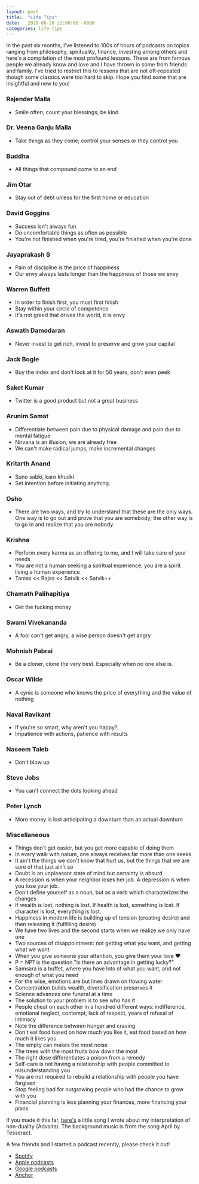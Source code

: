 ```yaml
---
layout: post
title:  "Life Tips"
date:   2020-08-20 22:00:00 -0800
categories: life-tips
---
```

In the past six months, I've listened to 100s of hours of podcasts on topics ranging from philosophy, spirituality, finance, investing among others and here's a compilation of the most profound lessons. These are from famous people we already know and love and I have thrown in some from friends and family. I've tried to restrict this to lessons that are not oft-repeated though some classics were too hard to skip. Hope you find some that are insightful and new to you! 

### Rajender Malla
- Smile often; count your blessings; be kind

### Dr. Veena Ganju Malla
- Take things as they come; control your senses or they control you

### Buddha
- All things that compound come to an end

### Jim Otar
- Stay out of debt unless for the first home or education

### David Goggins
- Success isn't always fun
- Do uncomfortable things as often as possible
- You're not finished when you're tired, you're finished when you're done

### Jayaprakash S
- Pain of discipline is the price of happiness
- Our envy always lasts longer than the happiness of those we envy

### Warren Buffett

- In order to finish first, you must first finish
- Stay within your circle of competence
- It's not greed that drives the world, it is envy

### Aswath Damodaran

- Never invest to get rich, invest to preserve and grow your capital

### Jack Bogle

- Buy the index and don't look at it for 50 years, don't even peek

### Saket Kumar

- Twitter is a good product but not a great business

### Arunim Samat

- Differentiate between pain due to physical damage and pain due to mental fatigue
- Nirvana is an illusion, we are already free
- We can't make radical jumps, make incremental changes

### Kritarth Anand

- Suno sabki, karo khudki
- Set intention before initiating anything.

### Osho

- There are two ways, and try to understand that these are the only ways. One way is to go out and prove that you are somebody; the other way is to go in and realize that you are nobody.

### Krishna

- Perform every karma as an offering to me, and I will take care of your needs
- You are not a human seeking a spiritual experience, you are a spirit living a human experience
- Tamas << Rajas << Satvik << Satvik++

### Chamath Palihapitiya

- Get the fucking money

### Swami Vivekananda

- A fool can't get angry, a wise person doesn't get angry

### Mohnish Pabrai

- Be a cloner, clone the very best. Especially when no one else is.

### Oscar Wilde

- A cynic is someone who knows the price of everything and the value of nothing

### Naval Ravikant

- If you're so smart, why aren't you happy?
- Impatience with actions, patience with results

### Naseem Taleb

- Don't blow up

### Steve Jobs

- You can't connect the dots looking ahead

### Peter Lynch

- More money is lost anticipating a downturn than an actual downturn

### Miscellaneous

- Things don't get easier, but you get more capable of doing them
- In every walk with nature, one always receives far more than one seeks
- It ain't the things we don't know that hurt us, but the things that we are sure of that just ain't so
- Doubt is an unpleasant state of mind but certainty is absurd
- A recession is when your neighbor loses her job. A depression is when you lose your job.
- Don't define yourself as a noun, but as a verb which characterizes the changes
- If wealth is lost, nothing is lost. If health is lost, something is lost. If character is lost, everything is lost.
- Happiness in modern life is building up of tension (creating desire) and then releasing it (fulfilling desire)
- We have two lives and the second starts when we realize we only have one
- Two sources of disappointment: not getting what you want, and getting what we want
- When you give someone your attention, you give them your love ♥️
- P = NP? is the question "is there an advantage in getting lucky?"
- Samsara is a buffet, where you have lots of what you want, and not enough of what you need
- For the wise, emotions are but lines drawn on flowing water
- Concentration builds wealth, diversification preserves it
- Science advances one funeral at a time
- The solution to your problem is to see who has it
- People cheat on each other in a hundred different ways: indifference, emotional neglect, contempt, lack of respect, years of refusal of intimacy
- Note the difference between hunger and craving
- Don't eat food based on how much you like it, eat food based on how much it likes you
- The empty can makes the most noise
- The trees with the most fruits bow down the most
- The right dose differentiates a poison from a remedy
- Self-care is not having a relationship with people committed to misunderstanding you
- You are not required to rebuild a relationship with people you have forgiven
- Stop feeling bad for outgrowing people who had the chance to grow with you
- Financial planning is less planning your finances, more financing your plans

If you made it this far, [here's](https://soundcloud.com/arithemetricity/duality) a little song I wrote about my interpretation of non-duality (Advaita). The background music is from the song April by Tesseract.

A few friends and I started a podcast recently, please check it out!
- [Spotify](https://open.spotify.com/show/1QIVtXaXaye49afFaNLLvv)
- [Apple podcasts](https://podcasts.apple.com/us/podcast/aur-batao/id1524654622)
- [Google podcasts](https://podcasts.google.com/feed/aHR0cHM6Ly9hbmNob3IuZm0vcy8xMmNiNzQwOC9wb2RjYXN0L3Jzcw)
- [Anchor](https://anchor.fm/aur-batao)
